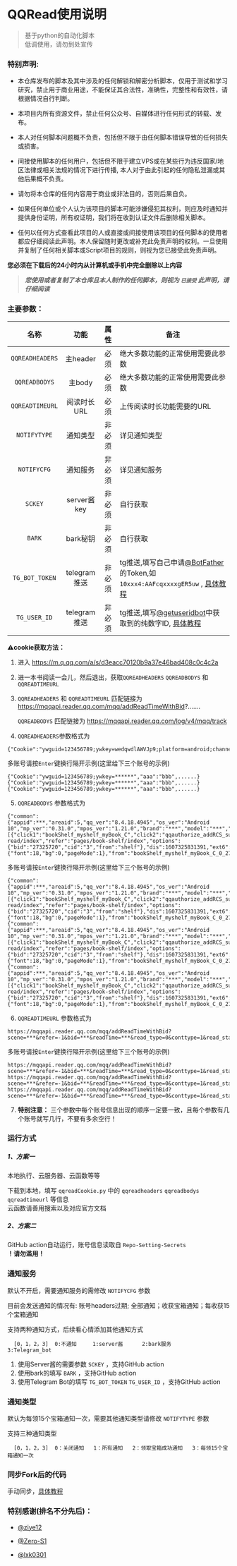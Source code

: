 # QQRead使用说明

> 基于python的自动化脚本  
> 低调使用，请勿到处宣传  



### 特别声明:

- 本仓库发布的脚本及其中涉及的任何解锁和解密分析脚本，仅用于测试和学习研究，禁止用于商业用途，不能保证其合法性，准确性，完整性和有效性，请根据情况自行判断。

- 本项目内所有资源文件，禁止任何公众号、自媒体进行任何形式的转载、发布。

- 本人对任何脚本问题概不负责，包括但不限于由任何脚本错误导致的任何损失或损害。

- 间接使用脚本的任何用户，包括但不限于建立VPS或在某些行为违反国家/地区法律或相关法规的情况下进行传播, 本人对于由此引起的任何隐私泄漏或其他后果概不负责。

- 请勿将本仓库的任何内容用于商业或非法目的，否则后果自负。

- 如果任何单位或个人认为该项目的脚本可能涉嫌侵犯其权利，则应及时通知并提供身份证明，所有权证明，我们将在收到认证文件后删除相关脚本。

- 任何以任何方式查看此项目的人或直接或间接使用该项目的任何脚本的使用者都应仔细阅读此声明。本人保留随时更改或补充此免责声明的权利。一旦使用并复制了任何相关脚本或Script项目的规则，则视为您已接受此免责声明。

 **您必须在下载后的24小时内从计算机或手机中完全删除以上内容**  
> ***您使用或者复制了本仓库且本人制作的任何脚本，则视为 `已接受` 此声明，请仔细阅读*** 



### 主要参数：

| 名称                 | 功能           | 属性   | 备注                            |  
| :------------------: | :-----------: | :----: | ------------------------------ | 
| `QQREADHEADERS`      | 主header      | 必须   | 绝大多数功能的正常使用需要此参数  | 
| `QQREADBODYS`        | 主body        | 必须   | 绝大多数功能的正常使用需要此参数  |  
| `QQREADTIMEURL`      | 阅读时长URL    | 必须   | 上传阅读时长功能需要的URL        | 
| `NOTIFYTYPE`         | 通知类型       | 非必须 | 详见通知类型                    |  
| `NOTIFYCFG`          | 通知服务       | 非必须 | 详见通知服务                    | 
| `SCKEY`              | server酱key   | 非必须 | 自行获取                        | 
| `BARK`               | bark秘钥      | 非必须 | 自行获取                        | 
| `TG_BOT_TOKEN`      | telegram推送  | 非必须 | tg推送,填写自己申请[@BotFather](https://t.me/BotFather)的Token,如`10xxx4:AAFcqxxxxgER5uw` , [具体教程](https://github.com/lxk0301/jd_scripts/blob/master/backUp/TG_PUSH.md) |
| `TG_USER_ID`         | telegram推送  | 非必须 | tg推送,填写[@getuseridbot](https://t.me/getuseridbot)中获取到的纯数字ID, [具体教程](https://github.com/lxk0301/jd_scripts/blob/master/backUp/TG_PUSH.md) |


**⚠️cookie获取方法：**

1. 进入 https://m.q.qq.com/a/s/d3eacc70120b9a37e46bad408c0c4c2a 

2. 进一本书阅读一会儿，然后退出，获取`QQREADHEADERS` `QQREADBODYS` 和 `QQREADTIMEURL` 

3. `QQREADHEADERS` 和 `QQREADTIMEURL` 匹配链接为 https://mqqapi.reader.qq.com/mqq/addReadTimeWithBid?.......

   `QQREADBODYS` 匹配链接为 https://mqqapi.reader.qq.com/log/v4/mqq/track

4. `QQREADHEADERS`参数格式为


  ```
{"Cookie":"ywguid=123456789;ywkey=wedqwdlAWVJp9;platform=android;channel=mqqmina;mpVersion=0.30.0;qq_ver=8.4.18.4945;os_ver=Android10","aaa":"bbb",......}
  ```

多账号请按`Enter`键换行隔开示例(这里给下三个账号的示例)

  ```
{"Cookie":"ywguid=123456789;ywkey=******","aaa":"bbb",......}
{"Cookie":"ywguid=123456789;ywkey=******","aaa":"bbb",......}
{"Cookie":"ywguid=123456789;ywkey=******","aaa":"bbb",......}
  ```

5. `QQREADBODYS` 参数格式为

```
{"common":{"appid":***,"areaid":5,"qq_ver":"8.4.18.4945","os_ver":"Android 10","mp_ver":"0.31.0","mpos_ver":"1.21.0","brand":"***","model":"***","screenWidth":393,"screenHeight":816,"windowWidth":393,"windowHeight":762,"openid":"***","guid":***,"session":"***","scene":1023,"source":-1,"hasRedDot":"false","missions":-1,"caseID":-1},"dataList":[{"click1":"bookShelf_myshelf_myBook_C","click2":"qqauthorize_addRCS_succ_C","route":"pages/book-read/index","refer":"pages/book-shelf/index","options":{"bid":"27325720","cid":"3","from":"shelf"},"dis":1607325831391,"ext6":31,"eventID":"bookRead_show_I","type":"shown","ccid":3,"bid":"27325720","bookStatus":1,"bookPay":1,"chapterStatus":0,"ext1":{"font":18,"bg":0,"pageMode":1},"from":"bookShelf_myshelf_myBook_C_0_27325720"}]}
```

多账号请按`Enter`键换行隔开示例(这里给下三个账号的示例)

  ```
{"common":{"appid":***,"areaid":5,"qq_ver":"8.4.18.4945","os_ver":"Android 10","mp_ver":"0.31.0","mpos_ver":"1.21.0","brand":"***","model":"***","screenWidth":393,"screenHeight":816,"windowWidth":393,"windowHeight":762,"openid":"***","guid":***,"session":"***","scene":1023,"source":-1,"hasRedDot":"false","missions":-1,"caseID":-1},"dataList":[{"click1":"bookShelf_myshelf_myBook_C","click2":"qqauthorize_addRCS_succ_C","route":"pages/book-read/index","refer":"pages/book-shelf/index","options":{"bid":"27325720","cid":"3","from":"shelf"},"dis":1607325831391,"ext6":31,"eventID":"bookRead_show_I","type":"shown","ccid":3,"bid":"27325720","bookStatus":1,"bookPay":1,"chapterStatus":0,"ext1":{"font":18,"bg":0,"pageMode":1},"from":"bookShelf_myshelf_myBook_C_0_27325720"}]}
{"common":{"appid":***,"areaid":5,"qq_ver":"8.4.18.4945","os_ver":"Android 10","mp_ver":"0.31.0","mpos_ver":"1.21.0","brand":"***","model":"***","screenWidth":393,"screenHeight":816,"windowWidth":393,"windowHeight":762,"openid":"***","guid":***,"session":"***","scene":1023,"source":-1,"hasRedDot":"false","missions":-1,"caseID":-1},"dataList":[{"click1":"bookShelf_myshelf_myBook_C","click2":"qqauthorize_addRCS_succ_C","route":"pages/book-read/index","refer":"pages/book-shelf/index","options":{"bid":"27325720","cid":"3","from":"shelf"},"dis":1607325831391,"ext6":31,"eventID":"bookRead_show_I","type":"shown","ccid":3,"bid":"27325720","bookStatus":1,"bookPay":1,"chapterStatus":0,"ext1":{"font":18,"bg":0,"pageMode":1},"from":"bookShelf_myshelf_myBook_C_0_27325720"}]}
{"common":{"appid":***,"areaid":5,"qq_ver":"8.4.18.4945","os_ver":"Android 10","mp_ver":"0.31.0","mpos_ver":"1.21.0","brand":"***","model":"***","screenWidth":393,"screenHeight":816,"windowWidth":393,"windowHeight":762,"openid":"***","guid":***,"session":"***","scene":1023,"source":-1,"hasRedDot":"false","missions":-1,"caseID":-1},"dataList":[{"click1":"bookShelf_myshelf_myBook_C","click2":"qqauthorize_addRCS_succ_C","route":"pages/book-read/index","refer":"pages/book-shelf/index","options":{"bid":"27325720","cid":"3","from":"shelf"},"dis":1607325831391,"ext6":31,"eventID":"bookRead_show_I","type":"shown","ccid":3,"bid":"27325720","bookStatus":1,"bookPay":1,"chapterStatus":0,"ext1":{"font":18,"bg":0,"pageMode":1},"from":"bookShelf_myshelf_myBook_C_0_27325720"}]}
  ```

6. `QQREADTIMEURL` 参数格式为

```
https://mqqapi.reader.qq.com/mqq/addReadTimeWithBid?scene=***&refer=-1&bid=***&readTime=***&read_type=0&conttype=1&read_status=0&chapter_info=%5B%7B%221%22%3A%7B%22readTime%22%3A***%2C%22pay_status%22%3A0%7D%7D%5D&sp=-1
```

多账号请按`Enter`键换行隔开示例(这里给下三个账号的示例)

  ```
https://mqqapi.reader.qq.com/mqq/addReadTimeWithBid?scene=***&refer=-1&bid=***&readTime=***&read_type=0&conttype=1&read_status=0&chapter_info=%5B%7B%221%22%3A%7B%22readTime%22%3A***%2C%22pay_status%22%3A0%7D%7D%5D&sp=-1
https://mqqapi.reader.qq.com/mqq/addReadTimeWithBid?scene=***&refer=-1&bid=***&readTime=***&read_type=0&conttype=1&read_status=0&chapter_info=%5B%7B%221%22%3A%7B%22readTime%22%3A***%2C%22pay_status%22%3A0%7D%7D%5D&sp=-1
https://mqqapi.reader.qq.com/mqq/addReadTimeWithBid?scene=***&refer=-1&bid=***&readTime=***&read_type=0&conttype=1&read_status=0&chapter_info=%5B%7B%221%22%3A%7B%22readTime%22%3A***%2C%22pay_status%22%3A0%7D%7D%5D&sp=-1
  ```
  
7. **特别注意：** 三个参数中每个账号信息出现的顺序一定要一致，且每个参数有几个账号就写几行，不要有多余空行！

### 运行方式

##### 1、方案一 

本地执行、云服务器、云函数等等

下载到本地，填写 `qqreadCookie.py` 中的 `qqreadheaders` `qqreadbodys` `qqreadtimeurl` 等信息  
云函数请善用搜索以及对应官方文档

##### 2、方案二

GitHub action自动运行，账号信息读取自 `Repo-Setting-Secrets`  
**！请勿滥用！**



### 通知服务

默认不开启，需要通知服务的需修改 `NOTIFYCFG` 参数

目前会发送通知的情况有: 账号headers过期; 全部通知；收获宝箱通知；每收获15个宝箱通知  

支持两种通知方式，后续看心情添加其他通知方式

```
  [0，1，2，3]  0:不通知     1:server酱      2:bark服务      3:Telegram_bot
```

1. 使用Server酱的需要参数 `SCKEY` ，支持GitHub action
2. 使用bark的填写 `BARK` ，支持GitHub action
3. 使用Telegram Bot的填写 `TG_BOT_TOKEN` `TG_USER_ID` ，支持GitHub action

### 通知类型

默认为每领15个宝箱通知一次，需要其他通知类型请修改 `NOTIFYTYPE` 参数

支持三种通知类型

```
  [0，1，2，3]  0：关闭通知   1：所有通知   2：领取宝箱成功通知   3：每领15个宝箱通知一次
```

### 同步Fork后的代码

手动同步，[具体教程](http://www.ibloger.net/article/3361.html)

### 特别感谢(排名不分先后)：

* [@ziye12](https://github.com/ziye12)

* [@Zero-S1](https://github.com/Zero-S1)

* [@lxk0301](https://github.com/lxk0301)

